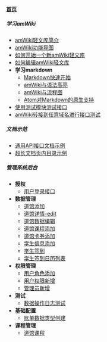 
#### [首页](?file=home-首页)

##### 学习amWiki
- [amWiki轻文库简介](?file=001-学习amWiki/01-amWiki轻文库简介 "amWiki轻文库简介")
- [amWiki功能导图](?file=001-学习amWiki/02-amWiki功能导图 "amWiki功能导图")
- [如何开始一个新amWiki轻文库](?file=001-学习amWiki/03-如何开始一个新amWiki轻文库 "如何开始一个新amWiki轻文库")
- [如何编辑amWiki轻文库](?file=001-学习amWiki/04-如何编辑amWiki轻文库 "如何编辑amWiki轻文库")
- **学习markdown**
    - [Markdown快速开始](?file=001-学习amWiki/05-学习markdown/01-Markdown快速开始 "Markdown快速开始")
    - [amWiki与语法高亮](?file=001-学习amWiki/05-学习markdown/02-amWiki与语法高亮 "amWiki与语法高亮")
    - [amWiki与流程图](?file=001-学习amWiki/05-学习markdown/03-amWiki与流程图 "amWiki与流程图")
    - [Atom对Markdown的原生支持](?file=001-学习amWiki/05-学习markdown/05-Atom对Markdown的原生支持 "Atom对Markdown的原生支持")
- [使用测试模块测试接口](?file=001-学习amWiki/06-使用测试模块测试接口 "使用测试模块测试接口")
- [amWiki转接到任意域名进行接口测试](?file=001-学习amWiki/07-amWiki转接到任意域名进行接口测试 "amWiki转接到任意域名进行接口测试")

##### 文档示范
- [通用API接口文档示例](?file=002-文档示范/001-通用API接口文档示例 "通用API接口文档示例")
- [超长文档页内目录示例](?file=002-文档示范/002-超长文档页内目录示例 "超长文档页内目录示例")

##### 管理系统后台
- **授权**
    - [用户登录接口](?file=003-管理系统后台/001-授权/001-用户登录接口 "用户登录接口")
- **数据管理**
    - [道馆添加](?file=003-管理系统后台/002-数据管理/001-道馆添加 "道馆添加")
    - [道馆详情-edit](?file=003-管理系统后台/002-数据管理/002-道馆详情-edit "道馆详情-edit")
    - [道馆数据编辑](?file=003-管理系统后台/002-数据管理/003-道馆数据编辑 "道馆数据编辑")
    - [道馆课程添加](?file=003-管理系统后台/002-数据管理/004-道馆课程添加 "道馆课程添加")
    - [道馆卡券添加](?file=003-管理系统后台/002-数据管理/005-道馆卡券添加 "道馆卡券添加")
    - [学生信息添加](?file=003-管理系统后台/002-数据管理/006-学生信息添加 "学生信息添加")
    - [学生签到](?file=003-管理系统后台/002-数据管理/007-学生签到 "学生签到")
    - [学生签到日历列表](?file=003-管理系统后台/002-数据管理/008-学生签到日历列表 "学生签到日历列表")
- **权限管理**
    - [用户角色添加](?file=003-管理系统后台/003-权限管理/001-用户角色添加 "用户角色添加")
    - [用户权限新增](?file=003-管理系统后台/003-权限管理/002-用户权限新增 "用户权限新增")
    - [管理员新增](?file=003-管理系统后台/003-权限管理/003-管理员新增 "管理员新增")
- **测试**
    - [数据操作日志测试](?file=003-管理系统后台/004-测试/001-数据操作日志测试 "数据操作日志测试")
- **基础配置**
    - [账单数据类型创建](?file=003-管理系统后台/005-基础配置/001-账单数据类型创建 "账单数据类型创建")
- **课程管理**
    - [道馆课程](?file=003-管理系统后台/006-课程管理/001-道馆课程 "道馆课程")
